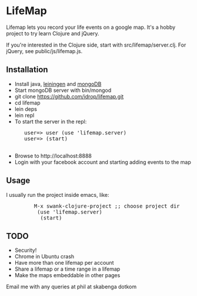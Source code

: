 LifeMap
=======

Lifemap lets you record your life events on a google map. It's a hobby project to try learn Clojure and jQuery.

If you're interested in the Clojure side, start with src/lifemap/server.clj. For jQuery, see public/js/lifemap.js.

Installation
---------------

* Install java, [leiningen](https://github.com/technomancy/leiningen) and [mongoDB](http://www.mongodb.org/)
* Start mongoDB server with bin/mongod
* git clone https://github.com/idrop/lifemap.git
* cd lifemap
* lein deps
* lein repl
* To start the server in the repl:
    <pre>
     user=> user (use 'lifemap.server)
     user=> (start) 
   </pre>
* Browse to http://localhost:8888
* Login with your facebook account and starting adding events to the map

Usage
-------

I usually run the project inside emacs, like:
<pre>
         M-x swank-clojure-project ;; choose project dir
          (use 'lifemap.server)
           (start)
</pre>


TODO
----

* Security!
* Chrome in Ubuntu crash
* Have more than one lifemap per account
* Share a lifemap or a time range in a lifemap
* Make the maps embeddable in other pages

Email me with any queries at phil at skabenga dotkom
